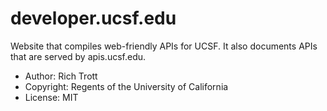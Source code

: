 developer.ucsf.edu
==================

Website that compiles web-friendly APIs for UCSF. It also documents APIs that
are served by apis.ucsf.edu.

* Author: Rich Trott
* Copyright: Regents of the University of California
* License: MIT